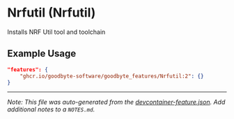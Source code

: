
# Nrfutil (Nrfutil)

Installs NRF Util tool and toolchain

## Example Usage

```json
"features": {
    "ghcr.io/goodbyte-software/goodbyte_features/Nrfutil:2": {}
}
```





---

_Note: This file was auto-generated from the [devcontainer-feature.json](https://github.com/goodbyte-software/goodbyte_features/blob/main/src/Nrfutil/devcontainer-feature.json).  Add additional notes to a `NOTES.md`._
